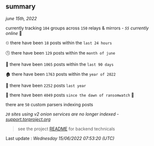 
## summary
_june 15th, 2022_

currently tracking `104` groups across `150` relays & mirrors - _`55` currently online_ 📡

⏲ there have been `18` posts within the `last 24 hours`

🕓 there have been `129` posts within the `month of june`

📅 there have been `1065` posts within the `last 90 days`

🏚 there have been `1763` posts within the `year of 2022`

🚀 there have been `2252` posts `last year`

🦕 there have been `4049` posts `since the dawn of ransomwatch` 🐣

there are `50` custom parsers indexing posts

_`20` sites using v2 onion services are no longer indexed - [support.torproject.org](https://support.torproject.org/onionservices/v2-deprecation/)_

> see the project [README](https://github.com/jmousqueton/ransomwatch#readme) for backend technicals



Last update : _Wednesday 15/06/2022 07:53:20 (UTC)_

